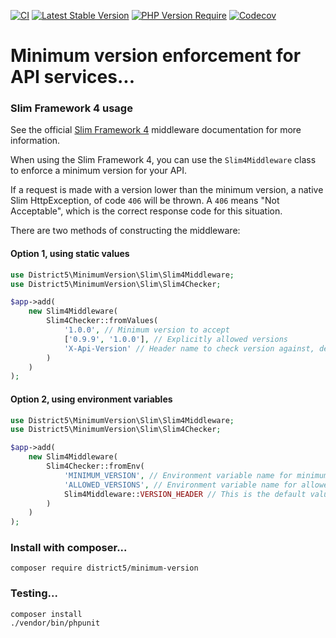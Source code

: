 [![CI](https://github.com/district-5/minimum-version/actions/workflows/ci.yml/badge.svg?branch=master)](https://github.com/district-5/minimum-version/actions)
[![Latest Stable Version](http://poser.pugx.org/district5/minimum-version/v)](https://packagist.org/packages/district5/minimum-version)
[![PHP Version Require](http://poser.pugx.org/district5/minimum-version/require/php)](https://packagist.org/packages/district5/minimum-version)
[![Codecov](https://codecov.io/gh/district-5/minimum-version/branch/master/graph/badge.svg)](https://codecov.io/gh/district-5/minimum-version)

# Minimum version enforcement for API services...

### Slim Framework 4 usage

See the official [Slim Framework 4](https://www.slimframework.com/docs/v4/objects/routing.html#route-middleware)
middleware documentation for more information.

When using the Slim Framework 4, you can use the `Slim4Middleware` class to enforce a minimum version for your API.

If a request is made with a version lower than the minimum version, a native Slim HttpException, of code `406` will be
thrown. A `406` means "Not Acceptable", which is the correct response code for this situation.

There are two methods of constructing the middleware:

#### Option 1, using static values

```php
use District5\MinimumVersion\Slim\Slim4Middleware;
use District5\MinimumVersion\Slim\Slim4Checker;

$app->add(
    new Slim4Middleware(
        Slim4Checker::fromValues(
            '1.0.0', // Minimum version to accept
            ['0.9.9', '1.0.0'], // Explicitly allowed versions
            'X-Api-Version' // Header name to check version against, defaults to 'X-Version'
        )
    )
);
```

#### Option 2, using environment variables

```php
use District5\MinimumVersion\Slim\Slim4Middleware;
use District5\MinimumVersion\Slim\Slim4Checker;

$app->add(
    new Slim4Middleware(
        Slim4Checker::fromEnv(
            'MINIMUM_VERSION', // Environment variable name for minimum version, e.g. '1.0.0'
            'ALLOWED_VERSIONS', // Environment variable name for allowed versions, comma-separated, e.g. '0.0.9, 1.0.0'
            Slim4Middleware::VERSION_HEADER // This is the default value of 'X-Version'. The header name to check version
        )
    )
);
```

### Install with composer...

```
composer require district5/minimum-version
```

### Testing...

```
composer install
./vendor/bin/phpunit
```
